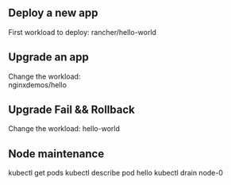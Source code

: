## Deploy a new app

First workload to deploy: 
    rancher/hello-world

## Upgrade an app

Change the workload:    
    nginxdemos/hello

## Upgrade Fail && Rollback

Change the workload:
    hello-world

## Node maintenance

kubectl get pods
kubectl describe pod hello
kubectl drain node-0